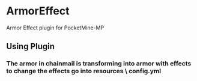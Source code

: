 # ArmorEffect
Armor Effect plugin for PocketMine-MP

## Using Plugin

### The armor in chainmail is transforming into armor with effects to change the effects go into resources \ config.yml
